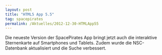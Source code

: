 ```yaml
---
layout: post
title: "HTML5 App 5.5"
tag: spacepirates
permalink: /Aktuelles/2012-12-30-HTMLApp55
---
```


Die neueste Version der SpacePirates App bringt jetzt auch die interaktive Sternenkarte auf Smartphones und Tablets. Zudem wurde die NSC-Datenbank aktualisiert und die Suche verbessert.
